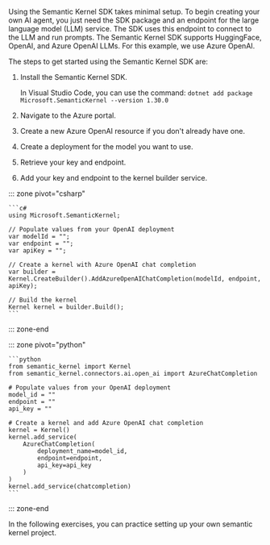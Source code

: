 Using the Semantic Kernel SDK takes minimal setup. To begin creating your own AI agent, you just need the SDK package and an endpoint for the large language model (LLM) service. The SDK uses this endpoint to connect to the LLM and run prompts. The Semantic Kernel SDK supports HuggingFace, OpenAI, and Azure OpenAI LLMs. For this example, we use Azure OpenAI.

The steps to get started using the Semantic Kernel SDK are:

1. Install the Semantic Kernel SDK.

    In Visual Studio Code, you can use the command: `dotnet add package Microsoft.SemanticKernel --version 1.30.0`

2. Navigate to the Azure portal.

3. Create a new Azure OpenAI resource if you don't already have one.

4. Create a deployment for the model you want to use.

5. Retrieve your key and endpoint.

6. Add your key and endpoint to the kernel builder service.

::: zone pivot="csharp"

    ```c#
    using Microsoft.SemanticKernel;

    // Populate values from your OpenAI deployment
    var modelId = "";
    var endpoint = "";
    var apiKey = "";

    // Create a kernel with Azure OpenAI chat completion
    var builder = Kernel.CreateBuilder().AddAzureOpenAIChatCompletion(modelId, endpoint, apiKey);

    // Build the kernel
    Kernel kernel = builder.Build();
    ```

::: zone-end

::: zone pivot="python"

    ```python
    from semantic_kernel import Kernel
    from semantic_kernel.connectors.ai.open_ai import AzureChatCompletion
    
    # Populate values from your OpenAI deployment
    model_id = ""
    endpoint = ""
    api_key = ""
    
    # Create a kernel and add Azure OpenAI chat completion
    kernel = Kernel()
    kernel.add_service(
        AzureChatCompletion(
            deployment_name=model_id,
            endpoint=endpoint,
            api_key=api_key
        )
    )
    kernel.add_service(chatcompletion)
    ```

::: zone-end

In the following exercises, you can practice setting up your own semantic kernel project.
